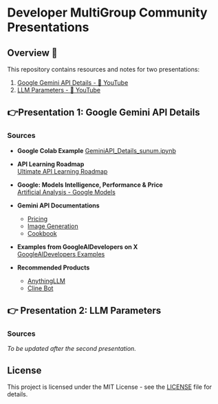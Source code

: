 # Developer MultiGroup Community Presentations

## Overview 🌟
This repository contains resources and notes for two presentations: 
1. [Google Gemini API Details - 🎥 YouTube](https://www.youtube.com/watch?v=A88XskCu-Vc)
2. [LLM Parameters - 🎥 YouTube](https://www.youtube.com/watch?v=yRraDgrZees)
   
## 👉Presentation 1: Google Gemini API Details

### Sources
- **Google Colab Example**
  [GeminiAPI_Details_sunum.ipynb](https://github.com/tolgakurtuluss/gemini_api_sunum/blob/main/GeminiAPI_Details_sunum.ipynb)
  
- **API Learning Roadmap**  
  [Ultimate API Learning Roadmap](https://blog.bytebytego.com/p/ep147-the-ultimate-api-learning-roadmap)

- **Google: Models Intelligence, Performance & Price**  
  [Artificial Analysis - Google Models](https://artificialanalysis.ai/providers/google)

- **Gemini API Documentations**  
  - [Pricing](https://ai.google.dev/gemini-api/docs/pricing)  
  - [Image Generation](https://ai.google.dev/gemini-api/docs/image-generation)  
  - [Cookbook](https://ai.google.dev/gemini-api/cookbook)

- **Examples from GoogleAIDevelopers on X**  
  [GoogleAIDevelopers Examples](https://x.com/googleaidevs/status/1901664829166719465)

- **Recommended Products**  
  - [AnythingLLM](https://anythingllm.com/)  
  - [Cline Bot](https://cline.bot/)

## 👉 Presentation 2: LLM Parameters

### Sources
*To be updated after the second presentation.*


## License
This project is licensed under the MIT License - see the [LICENSE](LICENSE) file for details.
